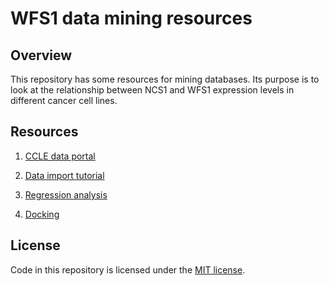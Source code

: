 # WFS1 data mining resources

## Overview

This repository has some resources for mining databases. Its purpose is to look at the relationship between NCS1 and WFS1 expression levels in different cancer cell lines.

## Resources

1. [CCLE data portal](https://portals.broadinstitute.org/ccle)

2. [Data import tutorial](https://www.datacamp.com/community/tutorials/pandas-read-csv)

3. [Regression analysis](https://github.com/justmarkham/DAT4/blob/master/notebooks/08_linear_regression.ipynb)

4. [Docking](https://life.bsc.es/pid/pydock/)


## License

Code in this repository is licensed under the [MIT license](./LICENSE.txt).
